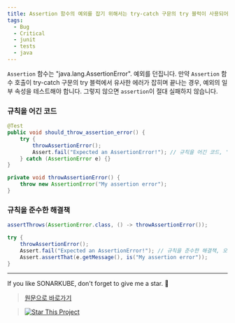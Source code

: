 ```yaml
---
title: Assertion 함수의 예외를 잡기 위해서는 try-catch 구문의 try 블럭이 사용되어서는 안됩니다.
tags:
  - Bug
  - Critical
  - junit
  - tests
  - java
---
```


`Assertion` 함수는 "java.lang.AssertionError". 예외를 던집니다. 만약 `Assertion` 함수 호출이 try-catch 구문의 try 블럭에서 유사한 에러가 잡히며 끝나는 경우, 예외의 일부 속성을 테스트해야 합니다. 그렇지 않으면 `assertion`이 절대 실패하지 않습니다.

### 규칙을 어긴 코드

```java
@Test
public void should_throw_assertion_error() {
    try {
        throwAssertionError();
        Assert.fail("Expected an AssertionError!"); // 규칙을 어긴 코드, 'AssertionError'는 catch에 잡힐 것이고 테스트는 절대 실패하지 않을 것 입니다. 
    } catch (AssertionError e) {}
}

private void throwAssertionError() {
    throw new AssertionError("My assertion error");
}
```

### 규칙을 준수한 해결책

```java
assertThrows(AssertionError.class, () -> throwAssertionError());
```

```java
try {
    throwAssertionError();
    Assert.fail("Expected an AssertionError!"); // 규칙을 준수한 해결책, 오류가 발생하는지 테스트합니다.
    Assert.assertThat(e.getMessage(), is("My assertion error"));
}
```


---

If you like SONARKUBE, don't forget to give me a star. :star2:

> [원문으로 바로가기](https://rules.sonarsource.com/java/tag/tests/RSPEC-5779)

> [![Star This Project](https://img.shields.io/github/stars/kantabile/sonarkube.svg?label=Stars&style=social)](https://github.com/kantabile/sonarkube)
